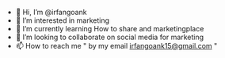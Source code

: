 - 👋 Hi, I’m @irfangoank
- 👀 I’m interested in marketing
- 🌱 I’m currently learning How to share and marketingplace
- 💞️ I’m looking to collaborate on social media for marketing
- 📫 How to reach me " by my email irfangoank15@gmail.com "

<!---
irfangoank/irfangoank is a ✨ special ✨ repository because its `README.md` (this file) appears on your GitHub profile.
You can click the Preview link to take a look at your changes.
--->
